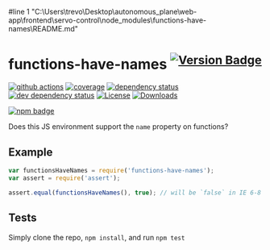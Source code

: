 #line 1 "C:\\Users\\trevo\\Desktop\\autonomous_plane\\web-app\\frontend\\servo-control\\node_modules\\functions-have-names\\README.md"
# functions-have-names <sup>[![Version Badge][npm-version-svg]][package-url]</sup>

[![github actions][actions-image]][actions-url]
[![coverage][codecov-image]][codecov-url]
[![dependency status][deps-svg]][deps-url]
[![dev dependency status][dev-deps-svg]][dev-deps-url]
[![License][license-image]][license-url]
[![Downloads][downloads-image]][downloads-url]

[![npm badge][npm-badge-png]][package-url]

Does this JS environment support the `name` property on functions?

## Example

```js
var functionsHaveNames = require('functions-have-names');
var assert = require('assert');

assert.equal(functionsHaveNames(), true); // will be `false` in IE 6-8
```

## Tests
Simply clone the repo, `npm install`, and run `npm test`

[package-url]: https://npmjs.org/package/functions-have-names
[npm-version-svg]: https://versionbadg.es/inspect-js/functions-have-names.svg
[deps-svg]: https://david-dm.org/inspect-js/functions-have-names.svg
[deps-url]: https://david-dm.org/inspect-js/functions-have-names
[dev-deps-svg]: https://david-dm.org/inspect-js/functions-have-names/dev-status.svg
[dev-deps-url]: https://david-dm.org/inspect-js/functions-have-names#info=devDependencies
[npm-badge-png]: https://nodei.co/npm/functions-have-names.png?downloads=true&stars=true
[license-image]: https://img.shields.io/npm/l/functions-have-names.svg
[license-url]: LICENSE
[downloads-image]: https://img.shields.io/npm/dm/functions-have-names.svg
[downloads-url]: https://npm-stat.com/charts.html?package=functions-have-names
[codecov-image]: https://codecov.io/gh/inspect-js/functions-have-names/branch/main/graphs/badge.svg
[codecov-url]: https://app.codecov.io/gh/inspect-js/functions-have-names/
[actions-image]: https://img.shields.io/endpoint?url=https://github-actions-badge-u3jn4tfpocch.runkit.sh/inspect-js/functions-have-names
[actions-url]: https://github.com/inspect-js/functions-have-names/actions
